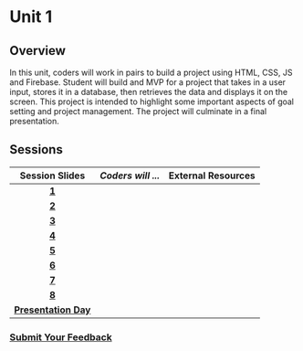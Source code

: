 # Unit 1

## Overview

In this unit, coders will work in pairs to build a project using HTML, CSS, JS and Firebase. Student will build and MVP for a project that takes in a user input, stores it in a database, then retrieves the data and displays it on the screen. This project is intended to highlight some important aspects of goal setting and project management. The project will culminate in a final presentation.

## Sessions

| Session Slides | _Coders will ..._ | External Resources |
| :---: | :--- | :---: |
| [**1**](https://docs.google.com/presentation/d/1-wm2WOA9NE5Lddm-03Z2JbSPyyPtLOqw3kK9LDrKikI/edit#slide=id.g41dcdb4b32_0_0) |  |  |
| [**2**](https://docs.google.com/presentation/d/1BO_rBV-Gn_KAaYYVZLsupjhA7dEChUjkoCnFw0LrGYY/edit) |  |  |
| [**3**](https://docs.google.com/presentation/d/1ttwZXR-4SQ9fTEdeOywrd58FGnMfpVd2ix3hOCL2Yk8/edit?usp=sharing) |  |  |
| [**4**](https://docs.google.com/presentation/d/1cexLZdVkgut_ZS5y5dE6lSDxJhHsjI0MNFlsNBTT6jM/edit?usp=sharing) |  |  |
| [**5**](https://docs.google.com/presentation/d/1FsdgR7Jxhtr0GznfjPi0D21LXmzv2TOFjJ4qT3ZKaGo/edit?usp=sharing) |  |  |
| [**6**](https://docs.google.com/presentation/d/1Z3mM1G4_BApqUZmmRRKyZit7wV33ejRADKSvBCwNDHc/edit?usp=sharing) |  |  |
| [**7**](https://docs.google.com/presentation/d/1fDI8z040y_dtyCD3_NtDD9nQRcMpqkxYX1wg35Fj4W4/edit) |  |  |
| [**8**](https://docs.google.com/presentation/d/1COEplIXfVnRwJaeRtkA0zPuP45hhnh0iluTVK27UiWI/edit) |  |  |
| [**Presentation Day**](https://docs.google.com/presentation/d/1zGSLvX66m73uaprM0Pps8QxEzIgg8NoXPkeJGHGz-_c/edit?usp=sharing) |  |  |

### [Submit Your Feedback](https://docs.google.com/forms/d/e/1FAIpQLSeLpI-m6UKvIxk97F8R1iidFRaYXJ3dfcUuIjx2Pz0WMfO1SA/viewform)

